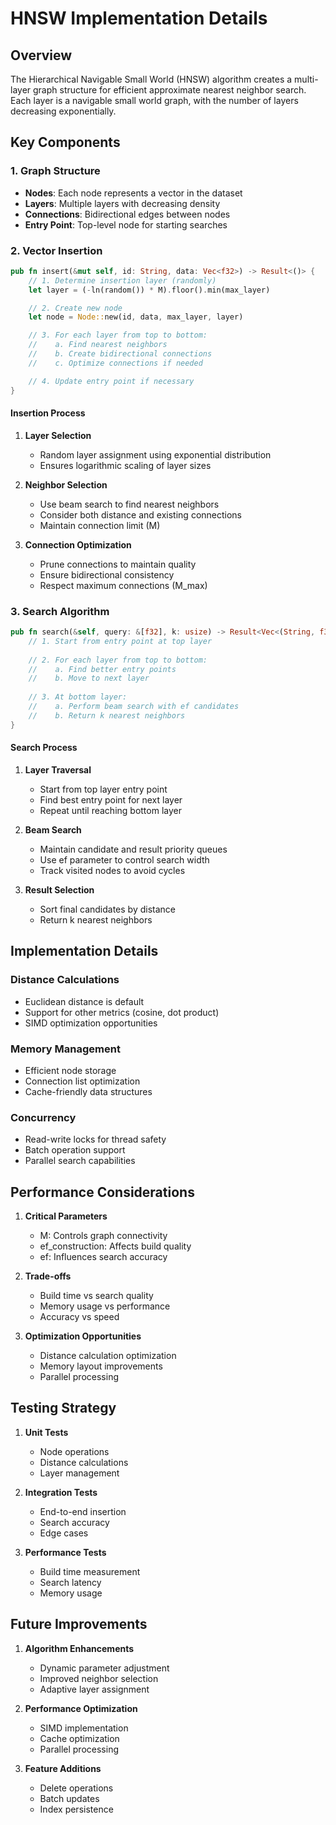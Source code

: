 # HNSW Implementation Details

## Overview

The Hierarchical Navigable Small World (HNSW) algorithm creates a multi-layer graph structure for efficient approximate nearest neighbor search. Each layer is a navigable small world graph, with the number of layers decreasing exponentially.

## Key Components

### 1. Graph Structure

- **Nodes**: Each node represents a vector in the dataset
- **Layers**: Multiple layers with decreasing density
- **Connections**: Bidirectional edges between nodes
- **Entry Point**: Top-level node for starting searches

### 2. Vector Insertion

```rust
pub fn insert(&mut self, id: String, data: Vec<f32>) -> Result<()> {
    // 1. Determine insertion layer (randomly)
    let layer = (-ln(random()) * M).floor().min(max_layer)

    // 2. Create new node
    let node = Node::new(id, data, max_layer, layer)

    // 3. For each layer from top to bottom:
    //    a. Find nearest neighbors
    //    b. Create bidirectional connections
    //    c. Optimize connections if needed

    // 4. Update entry point if necessary
}
```

#### Insertion Process

1. **Layer Selection**
   - Random layer assignment using exponential distribution
   - Ensures logarithmic scaling of layer sizes

2. **Neighbor Selection**
   - Use beam search to find nearest neighbors
   - Consider both distance and existing connections
   - Maintain connection limit (M)

3. **Connection Optimization**
   - Prune connections to maintain quality
   - Ensure bidirectional consistency
   - Respect maximum connections (M_max)

### 3. Search Algorithm

```rust
pub fn search(&self, query: &[f32], k: usize) -> Result<Vec<(String, f32)>> {
    // 1. Start from entry point at top layer
    
    // 2. For each layer from top to bottom:
    //    a. Find better entry points
    //    b. Move to next layer
    
    // 3. At bottom layer:
    //    a. Perform beam search with ef candidates
    //    b. Return k nearest neighbors
}
```

#### Search Process

1. **Layer Traversal**
   - Start from top layer entry point
   - Find best entry point for next layer
   - Repeat until reaching bottom layer

2. **Beam Search**
   - Maintain candidate and result priority queues
   - Use ef parameter to control search width
   - Track visited nodes to avoid cycles

3. **Result Selection**
   - Sort final candidates by distance
   - Return k nearest neighbors

## Implementation Details

### Distance Calculations

- Euclidean distance is default
- Support for other metrics (cosine, dot product)
- SIMD optimization opportunities

### Memory Management

- Efficient node storage
- Connection list optimization
- Cache-friendly data structures

### Concurrency

- Read-write locks for thread safety
- Batch operation support
- Parallel search capabilities

## Performance Considerations

1. **Critical Parameters**
   - M: Controls graph connectivity
   - ef_construction: Affects build quality
   - ef: Influences search accuracy

2. **Trade-offs**
   - Build time vs search quality
   - Memory usage vs performance
   - Accuracy vs speed

3. **Optimization Opportunities**
   - Distance calculation optimization
   - Memory layout improvements
   - Parallel processing

## Testing Strategy

1. **Unit Tests**
   - Node operations
   - Distance calculations
   - Layer management

2. **Integration Tests**
   - End-to-end insertion
   - Search accuracy
   - Edge cases

3. **Performance Tests**
   - Build time measurement
   - Search latency
   - Memory usage

## Future Improvements

1. **Algorithm Enhancements**
   - Dynamic parameter adjustment
   - Improved neighbor selection
   - Adaptive layer assignment

2. **Performance Optimization**
   - SIMD implementation
   - Cache optimization
   - Parallel processing

3. **Feature Additions**
   - Delete operations
   - Batch updates
   - Index persistence
